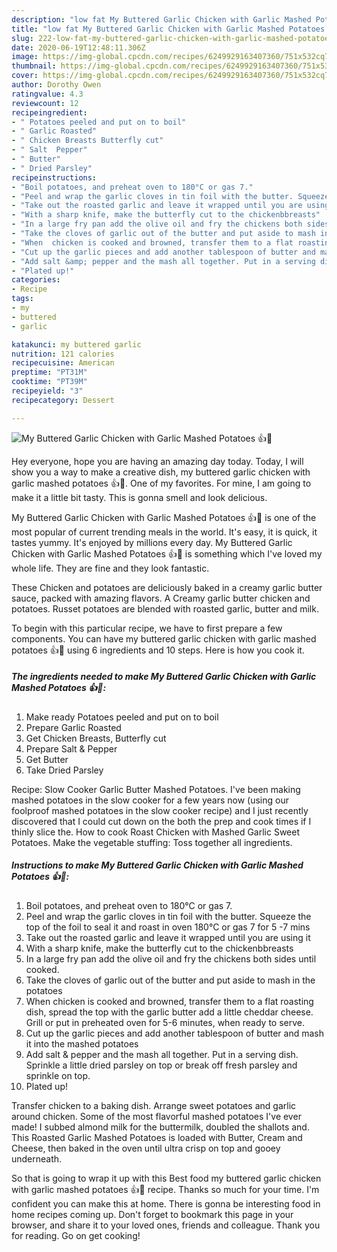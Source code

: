 ```yaml
---
description: "low fat My Buttered Garlic Chicken with Garlic Mashed Potatoes  👍💚 | how long to bake My Buttered Garlic Chicken with Garlic Mashed Potatoes  👍💚"
title: "low fat My Buttered Garlic Chicken with Garlic Mashed Potatoes  👍💚 | how long to bake My Buttered Garlic Chicken with Garlic Mashed Potatoes  👍💚"
slug: 222-low-fat-my-buttered-garlic-chicken-with-garlic-mashed-potatoes-how-long-to-bake-my-buttered-garlic-chicken-with-garlic-mashed-potatoes
date: 2020-06-19T12:48:11.306Z
image: https://img-global.cpcdn.com/recipes/6249929163407360/751x532cq70/my-buttered-garlic-chicken-with-garlic-mashed-potatoes-👍💚-recipe-main-photo.jpg
thumbnail: https://img-global.cpcdn.com/recipes/6249929163407360/751x532cq70/my-buttered-garlic-chicken-with-garlic-mashed-potatoes-👍💚-recipe-main-photo.jpg
cover: https://img-global.cpcdn.com/recipes/6249929163407360/751x532cq70/my-buttered-garlic-chicken-with-garlic-mashed-potatoes-👍💚-recipe-main-photo.jpg
author: Dorothy Owen
ratingvalue: 4.3
reviewcount: 12
recipeingredient:
- " Potatoes peeled and put on to boil"
- " Garlic Roasted"
- " Chicken Breasts Butterfly cut"
- " Salt  Pepper"
- " Butter"
- " Dried Parsley"
recipeinstructions:
- "Boil potatoes, and preheat oven to 180°C or gas 7."
- "Peel and wrap the garlic cloves in tin foil with the butter. Squeeze the top of the foil to seal it and roast in oven 180°C or gas 7 for  5 -7  mins"
- "Take out the roasted garlic and leave it wrapped until you are using it"
- "With a sharp knife, make the butterfly cut to the chickenbbreasts"
- "In a large fry pan add the olive oil and fry the chickens both sides until cooked."
- "Take the cloves of garlic out of the butter and put aside to mash in the potatoes"
- "When  chicken is cooked and browned, transfer them to a flat roasting dish, spread the top with the  garlic butter add a little cheddar cheese. Grill or put in preheated oven for 5-6 minutes, when ready to serve."
- "Cut up the garlic pieces and add another tablespoon of butter and mash it into the mashed potatoes"
- "Add salt &amp; pepper and the mash all together. Put in a serving dish. Sprinkle a little dried parsley on top or break off fresh parsley and sprinkle on top."
- "Plated up!"
categories:
- Recipe
tags:
- my
- buttered
- garlic

katakunci: my buttered garlic 
nutrition: 121 calories
recipecuisine: American
preptime: "PT31M"
cooktime: "PT39M"
recipeyield: "3"
recipecategory: Dessert

---
```



![My Buttered Garlic Chicken with Garlic Mashed Potatoes  👍💚](https://img-global.cpcdn.com/recipes/6249929163407360/751x532cq70/my-buttered-garlic-chicken-with-garlic-mashed-potatoes-👍💚-recipe-main-photo.jpg)

Hey everyone, hope you are having an amazing day today. Today, I will show you a way to make a creative dish, my buttered garlic chicken with garlic mashed potatoes  👍💚. One of my favorites. For mine, I am going to make it a little bit tasty. This is gonna smell and look delicious.

My Buttered Garlic Chicken with Garlic Mashed Potatoes  👍💚 is one of the most popular of current trending meals in the world. It's easy, it is quick, it tastes yummy. It's enjoyed by millions every day. My Buttered Garlic Chicken with Garlic Mashed Potatoes  👍💚 is something which I've loved my whole life. They are fine and they look fantastic.

These Chicken and potatoes are deliciously baked in a creamy garlic butter sauce, packed with amazing flavors. A Creamy garlic butter chicken and potatoes. Russet potatoes are blended with roasted garlic, butter and milk.


To begin with this particular recipe, we have to first prepare a few components. You can have my buttered garlic chicken with garlic mashed potatoes  👍💚 using 6 ingredients and 10 steps. Here is how you cook it.

<!--inarticleads1-->

##### The ingredients needed to make My Buttered Garlic Chicken with Garlic Mashed Potatoes  👍💚:

1. Make ready  Potatoes peeled and put on to boil
1. Prepare  Garlic Roasted
1. Get  Chicken Breasts, Butterfly cut
1. Prepare  Salt &amp; Pepper
1. Get  Butter
1. Take  Dried Parsley


Recipe: Slow Cooker Garlic Butter Mashed Potatoes. I&#39;ve been making mashed potatoes in the slow cooker for a few years now (using our foolproof mashed potatoes in the slow cooker recipe) and I just recently discovered that I could cut down on the both the prep and cook times if I thinly slice the. How to cook Roast Chicken with Mashed Garlic Sweet Potatoes. Make the vegetable stuffing: Toss together all ingredients. 

<!--inarticleads2-->

##### Instructions to make My Buttered Garlic Chicken with Garlic Mashed Potatoes  👍💚:

1. Boil potatoes, and preheat oven to 180°C or gas 7.
1. Peel and wrap the garlic cloves in tin foil with the butter. Squeeze the top of the foil to seal it and roast in oven 180°C or gas 7 for  5 -7  mins
1. Take out the roasted garlic and leave it wrapped until you are using it
1. With a sharp knife, make the butterfly cut to the chickenbbreasts
1. In a large fry pan add the olive oil and fry the chickens both sides until cooked.
1. Take the cloves of garlic out of the butter and put aside to mash in the potatoes
1. When  chicken is cooked and browned, transfer them to a flat roasting dish, spread the top with the  garlic butter add a little cheddar cheese. Grill or put in preheated oven for 5-6 minutes, when ready to serve.
1. Cut up the garlic pieces and add another tablespoon of butter and mash it into the mashed potatoes
1. Add salt &amp; pepper and the mash all together. Put in a serving dish. Sprinkle a little dried parsley on top or break off fresh parsley and sprinkle on top.
1. Plated up!


Transfer chicken to a baking dish. Arrange sweet potatoes and garlic around chicken. Some of the most flavorful mashed potatoes I&#39;ve ever made! I subbed almond milk for the buttermilk, doubled the shallots and. This Roasted Garlic Mashed Potatoes is loaded with Butter, Cream and Cheese, then baked in the oven until ultra crisp on top and gooey underneath. 

So that is going to wrap it up with this Best food my buttered garlic chicken with garlic mashed potatoes  👍💚 recipe. Thanks so much for your time. I'm confident you can make this at home. There is gonna be interesting food in home recipes coming up. Don't forget to bookmark this page in your browser, and share it to your loved ones, friends and colleague. Thank you for reading. Go on get cooking!
